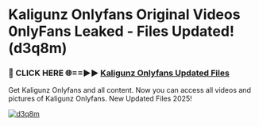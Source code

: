 # Kaligunz Onlyfans Original Videos 0nlyFans Leaked - Files Updated! (d3q8m)

<h3>🔴 CLICK HERE 🌐==►► <a href="https://tinyurl.com/ehrbuxhb" rel="nofollow">Kaligunz Onlyfans Updated Files</a></h3>

Get Kaligunz Onlyfans and all content. Now you can access all videos and pictures of Kaligunz Onlyfans. New Updated Files 2025!

[![d3q8m](https://i.imgur.com/lVYEuWS.gif)](https://tinyurl.com/ehrbuxhb)
